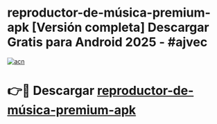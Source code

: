 # reproductor-de-música-premium-apk  [Versión completa] Descargar Gratis para Android 2025 - #ajvec

[![acn](https://github.com/user-attachments/assets/0f9c940e-d8b0-45ae-aac7-cd30a18b3e1c)](https://apps.freeplayer.one?title=reproductor-de-música-premium-apk&ref=9F)

# 👉🔴 Descargar [reproductor-de-música-premium-apk](https://apps.freeplayer.one?title=reproductor-de-música-premium-apk&ref=9F)
